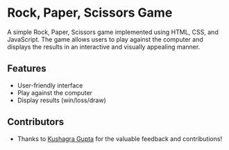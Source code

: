 # Rock, Paper, Scissors Game

A simple Rock, Paper, Scissors game implemented using HTML, CSS, and JavaScript. The game allows users to play against the computer and displays the results in an interactive and visually appealing manner.

## Features

- User-friendly interface
- Play against the computer
- Display results (win/loss/draw)

## Contributors

- Thanks to [Kushagra Gupta](https://github.com/kushagragupta04) for the valuable feedback and contributions!